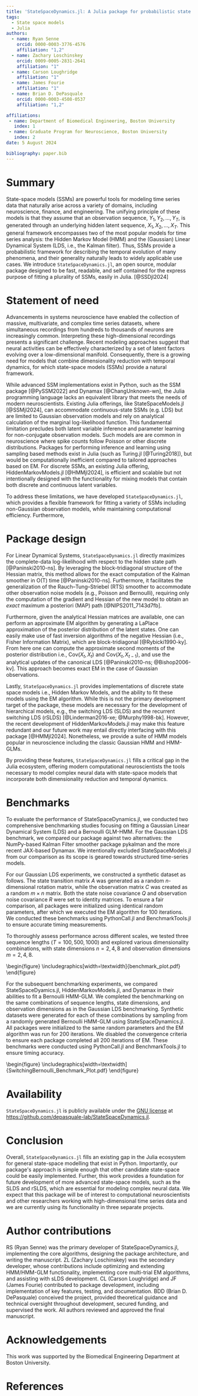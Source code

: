 ```yaml
---
title: 'StateSpaceDynamics.jl: A Julia package for probabilistic state space models (SSMs)'
tags:
  - State space models
  - Julia
authors:
  - name: Ryan Senne
    orcid: 0000-0003-3776-4576
    affiliation: "1,2"
  - name: Zachary Loschinskey
    orcid: 0009-0005-2831-2641
    affiliation: "1"
  - name: Carson Loughridge
    affiliation: "1"
  - name: James Fourie
    affiliation: "1"
  - name: Brian D. DePasquale
    orcid: 0000-0003-4508-0537
    affiliation: "1,2"

affiliations:
 - name: Department of Biomedical Engineering, Boston University
   index: 1
 - name: Graduate Program for Neuroscience, Boston University
   index: 2
date: 5 August 2024

bibliography: paper.bib
---
```


# Summary

State-space models (SSMs) are powerful tools for modeling time series data that naturally arise across a variety of domains, including neuroscience, finance, and engineering. The unifying principle of these models is that they assume that an observation sequence, $Y_1, Y_2,...,Y_T$, is generated through an underlying hidden latent sequence, $X_1, X_2,...,X_T$. This general framework encompasses two of the most popular models for time series analysis: the Hidden Markov Model (HMM) and the (Gaussian) Linear Dynamical System (LDS, i.e., the Kalman filter). Thus, SSMs provide a probabilistic framework for describing the temporal evolution of many phenomena, and their generality naturally leads to widely applicable use cases. We introduce `StateSpaceDynamics.jl`, an open source, modular package designed to be fast, readable, and self contained for the express purpose of fitting a plurality of SSMs, easily in Julia. [@SSDjl2024]

# Statement of need

Advancements in systems neuroscience have enabled the collection of massive, multivariate, and complex time series datasets, where simultaneous recordings from hundreds to thousands of neurons are increasingly common. Interpreting these high-dimensional recordings presents a significant challenge. Recent modeling approaches suggest that neural activities can be effectively characterized by a set of latent factors evolving over a low-dimensional manifold. Consequently, there is a growing need for models that combine dimensionality reduction with temporal dynamics, for which state-space models (SSMs) provide a natural framework.

While advanced SSM implementations exist in Python, such as the SSM package [@PySSM2022] and Dynamax [@ChangUnknown-wn], the Julia programming language lacks an equivalent library that meets the needs of modern neuroscientists. Existing Julia offerings, like StateSpaceModels.jl [@SSMjl2024], can accommodate continuous-state SSMs (e.g. LDS) but are limited to Gaussian observation models and rely on analytical calculation of the marginal log-likelihood function. This fundamental limitation precludes both latent variable inference and parameter learning for non-conjugate observation models. Such models are are common in neuroscience where spike counts follow Poisson or other discrete distributions. Packages for performing inference and learning using sampling based methods exist in Julia (such as Turing.jl [@Turing2018]), but would be computationally inefficient compared to tailored approaches based on EM. For discrete SSMs, an existing Julia offering, HiddenMarkovModels.jl [@HMMjl2024], is efficient and scalable but not intentionally designed with the functionality for mixing models that contain both discrete and continuous latent variables.

 To address these limitations, we have developed `StateSpaceDynamics.jl`, which provides a flexible framework for fitting a variety of SSMs including non-Gaussian observation models, while maintaining computational efficiency. Furthermore, 

# Package design

For Linear Dynamical Systems, `StateSpaceDynamics.jl` directly maximizes the complete-data log-likelihood with respect to the hidden state path [@Paninski2010-ns]. By leveraging the block-tridiagonal structure of the Hessian matrix, this method allows for the exact computation of the Kalman smoother in O(T) time [@Paninski2010-ns]. Furthermore, it facilitates the generalization of the Rauch–Tung–Striebel (RTS) smoother to accommodate other observation noise models (e.g., Poisson and Bernoulli), requiring only the computation of the gradient and Hessian of the new model to obtain an *exact* maximum a posteriori (MAP) path [@NIPS2011_7143d7fb].

Furthermore, given the analytical Hessian matrices are available, one can perform an approximate EM algorithm by generating a LaPlace approximation of the posterior distribution of the latent states. One can easily make use of fast inversion algorithms of the negative Hessian (i.e., Fisher Information Matrix), which are block-tridiagonal [@Rybicki1990-ky]. From here one can compute the approximate second moments of the posterior distribution i.e., $\text{Cov}(X_t, X_t)$ and $\text{Cov}(X_t, X_{t-1})$, and use the analytical updates of the canonical LDS [@Paninski2010-ns; @Bishop2006-kv]. This approach becomes exact EM in the case of Gaussian observations.

Lastly, `StateSpaceDynamics.jl` provides implementations of discrete state space models i.e., Hidden Markov Models, and the ability to fit these models using the EM algorithm. While this is not the primary development target of the package, these models are necessary for the development of hierarchical models, e.g., the switching LDS (SLDS) and the recurrent switching LDS (rSLDS) [@Linderman2016-xe; @Murphy1998-bk]. However, the recent development of HiddenMarkovModels.jl may make this feature redundant and our future work may entail directly interfacing with this package [@HMMjl2024]. Nonetheless, we provide a suite of HMM models popular in neuroscience including the classic Gaussian HMM and HMM-GLMs.

By providing these features, `StateSpaceDynamics.jl` fills a critical gap in the Julia ecosystem, offering modern computational neuroscientists the tools necessary to model complex neural data with state-space models that incorporate both dimensionality reduction and temporal dynamics.

# Benchmarks

To evaluate the performance of StateSpaceDynamics.jl, we conducted two comprehensive benchmarking studies focusing on fitting a Gaussian Linear Dynamical System (LDS) and a Bernoulli GLM-HMM. For the Gaussian LDS benchmark, we compared our package against two alternatives: the NumPy-based Kalman Filter smoother package pykalman and the more recent JAX-based Dynamax. We intentionally excluded StateSpaceModels.jl from our comparison as its scope is geared towards structured time-series models.

For our Gaussian LDS experiments, we constructed a synthetic dataset as follows. The state transition matrix $A$ was generated as a random $n$-dimensional rotation matrix, while the observation matrix $C$ was created as a random $m \times n$ matrix. Both the state noise covariance $Q$ and observation noise covariance $R$ were set to identity matrices. To ensure a fair comparison, all packages were initialized using identical random parameters, after which we executed the EM algorithm for 100 iterations. We conducted these benchmarks using PythonCall.jl and BenchmarkTools.jl to ensure accurate timing measurements.

To thoroughly assess performance across different scales, we tested three sequence lengths ($T = 100, 500, 1000$) and explored various dimensionality combinations, with state dimensions $n = 2, 4, 8$ and observation dimensions $m = 2, 4, 8$.

\begin{figure}
\includegraphics[width=\textwidth]{benchmark_plot.pdf}
\end{figure}

For the subsequent benchmarking experiments, we compared StateSpaceDyamics.jl, HiddenMarkovModels.jl, and Dynamax in their abilities to fit a Bernoulli HMM-GLM. We completed the benchmarking on the same combinations of sequence lengths, state dimensions, and observation dimensions as in the Gaussian LDS benchmarking. Synthetic datasets were generated for each of these combinations by sampling from a randomly generated Bernoulli HMM-GLM using StateSpaceDynamics.jl. All packages were initialized to the same random parameters and the EM algorithm was run for 200 iterations. We disabled the convergence criteria to ensure each package completed all 200 iterations of EM. These benchmarks were conducted using PythonCall.jl and BenchmarkTools.jl to ensure timing accuracy.

\begin{figure}
\includegraphics[width=\textwidth]{SwitchingBernoulli_Benchmark_Plot.pdf}
\end{figure}

# Availability

``StateSpaceDynamics.jl`` is publicly available under the [GNU license](https://github.com/depasquale-lab/StateSpaceDynamics.jl/blob/main/LICENSE) at <https://github.com/depasquale-lab/StateSpaceDynamics.jl>.

# Conclusion

Overall, `StateSpaceDynamics.jl` fills an existing gap in the Julia ecosystem for general state-space modelling that exist in Python. Importantly, our package's approach is simple enough that other candidate state-space could be easily implemented. Further, this work provides a foundation for future development of more advanced state-space models, such as the SLDS and rSLDS, which are essential for modeling complex neural data. We expect that this package will be of interest to computational neuroscientists and other researchers working with high-dimensional time series data and we are currently using its functionality in three separate projects.

# Author contributions

RS (Ryan Senne) was the primary developer of StateSpaceDynamics.jl, implementing the core algorithms, designing the package architecture, and writing the manuscript. ZL (Zachary Loschinskey) was the secondary developer, whose contributions include optimizing and extending HMM/HMM-GLM functionality, implementing core multi-trial EM algorithms, and assisting with sLDS development. CL (Carson Loughridge) and JF (James Fourie) contributed to package development, including implementation of key features, testing, and documentation. BDD (Brian D. DePasquale) conceived the project, provided theoretical guidance and technical oversight throughout development, secured funding, and supervised the work. All authors reviewed and approved the final manuscript.

# Acknowledgements

This work was supported by the Biomedical Engineering Department at Boston University.

# References